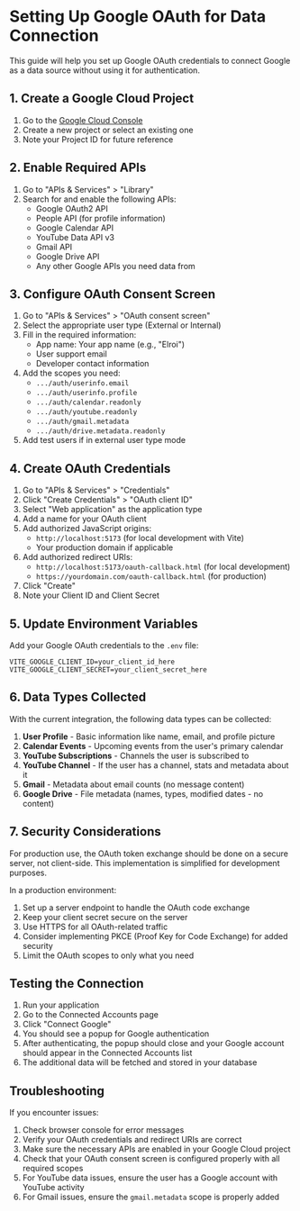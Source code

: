 # Setting Up Google OAuth for Data Connection

This guide will help you set up Google OAuth credentials to connect Google as a data source without using it for authentication.

## 1. Create a Google Cloud Project

1. Go to the [Google Cloud Console](https://console.cloud.google.com/)
2. Create a new project or select an existing one
3. Note your Project ID for future reference

## 2. Enable Required APIs

1. Go to "APIs & Services" > "Library"
2. Search for and enable the following APIs:
   - Google OAuth2 API
   - People API (for profile information)
   - Google Calendar API
   - YouTube Data API v3
   - Gmail API
   - Google Drive API
   - Any other Google APIs you need data from

## 3. Configure OAuth Consent Screen

1. Go to "APIs & Services" > "OAuth consent screen"
2. Select the appropriate user type (External or Internal)
3. Fill in the required information:
   - App name: Your app name (e.g., "Elroi")
   - User support email
   - Developer contact information
4. Add the scopes you need:
   - `.../auth/userinfo.email`
   - `.../auth/userinfo.profile`
   - `.../auth/calendar.readonly`
   - `.../auth/youtube.readonly`
   - `.../auth/gmail.metadata`
   - `.../auth/drive.metadata.readonly`
5. Add test users if in external user type mode

## 4. Create OAuth Credentials

1. Go to "APIs & Services" > "Credentials"
2. Click "Create Credentials" > "OAuth client ID"
3. Select "Web application" as the application type
4. Add a name for your OAuth client
5. Add authorized JavaScript origins:
   - `http://localhost:5173` (for local development with Vite)
   - Your production domain if applicable
6. Add authorized redirect URIs:
   - `http://localhost:5173/oauth-callback.html` (for local development)
   - `https://yourdomain.com/oauth-callback.html` (for production)
7. Click "Create"
8. Note your Client ID and Client Secret

## 5. Update Environment Variables

Add your Google OAuth credentials to the `.env` file:

```
VITE_GOOGLE_CLIENT_ID=your_client_id_here
VITE_GOOGLE_CLIENT_SECRET=your_client_secret_here
```

## 6. Data Types Collected

With the current integration, the following data types can be collected:

1. **User Profile** - Basic information like name, email, and profile picture
2. **Calendar Events** - Upcoming events from the user's primary calendar
3. **YouTube Subscriptions** - Channels the user is subscribed to
4. **YouTube Channel** - If the user has a channel, stats and metadata about it
5. **Gmail** - Metadata about email counts (no message content)
6. **Google Drive** - File metadata (names, types, modified dates - no content)

## 7. Security Considerations

For production use, the OAuth token exchange should be done on a secure server, not client-side. This implementation is simplified for development purposes.

In a production environment:
1. Set up a server endpoint to handle the OAuth code exchange
2. Keep your client secret secure on the server
3. Use HTTPS for all OAuth-related traffic
4. Consider implementing PKCE (Proof Key for Code Exchange) for added security
5. Limit the OAuth scopes to only what you need

## Testing the Connection

1. Run your application
2. Go to the Connected Accounts page
3. Click "Connect Google"
4. You should see a popup for Google authentication
5. After authenticating, the popup should close and your Google account should appear in the Connected Accounts list
6. The additional data will be fetched and stored in your database

## Troubleshooting

If you encounter issues:

1. Check browser console for error messages
2. Verify your OAuth credentials and redirect URIs are correct
3. Make sure the necessary APIs are enabled in your Google Cloud project
4. Check that your OAuth consent screen is configured properly with all required scopes
5. For YouTube data issues, ensure the user has a Google account with YouTube activity
6. For Gmail issues, ensure the `gmail.metadata` scope is properly added 